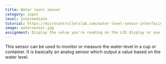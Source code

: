 ```yaml
---
title: Water level sensor
category: input
level: intermediate
tutorial: https://microcontrollerslab.com/water-level-sensor-interfacing-arduino/
image: watersensor.jpg
assignment: Display the value you're reading on the LCD display or use it to a beeper which will start to beep if the water is too low.
---
```


This sensor can be used to monitor or measure the water-level in a cup or container. It is basically an analog sensor which output a value based on the water level.
